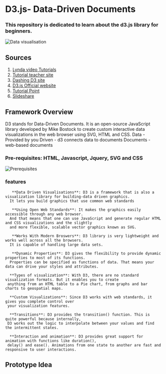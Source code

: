 # D3.js- Data-Driven Documents
### This repository is dedicated to learn about the d3.js library for beginners.
![Data visualisation](https://images.unsplash.com/photo-1527474305487-b87b222841cc?ixlib=rb-0.3.5&ixid=eyJhcHBfaWQiOjEyMDd9&s=fb7509475b0802f0f2f35515fae1195e&auto=format&fit=crop&w=967&q=80)

## Sources
1. [Lynda video Tutorials](https://www.lynda.com/D3js-tutorials/Data-Visualization-D3js/162449-2.html)
2. [Tutorial teacher site](http://www.tutorialsteacher.com/d3js)
3. [Dashing D3 site](https://www.dashingd3js.com/table-of-contents)
4. [D3.js Official website](https://d3js.org/)
5. [Tutorial Point](https://www.tutorialspoint.com/d3js/)
6. [Slideshare](https://www.slideshare.net/flatironschool/d3-729-3?from_action=save)


## Framework Overview
D3 stands for Data-Driven Documents. It is an open-source JavaScript library developed by Mike Bostock to create custom interactive data visualizations in the web browser using SVG, HTML and CSS.
Data - Provided by you
Driven - d3 connects data to documents
Documents - web-based documents
### Pre-requisites: HTML, Javascript, Jquery, SVG and CSS
![Prerequisites](https://image.slidesharecdn.com/d37-140731100120-phpapp01/95/intro-to-d3-datadriven-documents-7-638.jpg?cb=1406811316)

### features
       **Data Driven Visualisations**: D3 is a framework that is also a visualization library for building-data driven graphics. 
      It lets you build graphics that use common web standards
      
       **Using Open Web Standards**: It makes the graphics easily accessible through any web browser.
      And that means that one can use JavaScript and generate regular HTML and CSS visualizations and the slightly 
      and more flexible, scalable vector graphics known as SVG.
         
       **Works With Modern Broswers**: D3 library is very lightweight and works well across all the browsers.
      It is capable of handling large data sets.
      
       **Dynamic Properties**: D3 gives the flexibility to provide dynamic properties to most of its functions. 
      Properties can be specified as functions of data. That means your data can drive your styles and attributes.
      
      **Types of visualization**: With D3, there are no standard visualization formats. But it enables you to create
     anything from an HTML table to a Pie chart, from graphs and bar charts to geospatial maps.
     
      **Custom Visualizations**: Since D3 works with web standards, it gives you complete control over
     your visualization features.
     
      **Transitions**: D3 provides the transition() function. This is quite powerful because internally,
     D3 works out the logic to interpolate between your values and find the intermittent states.
     
      **Interaction and animation**: D3 provides great support for animation with functions like duration(), 
     delay() and ease(). Animations from one state to another are fast and responsive to user interactions.
     
## Prototype Idea
